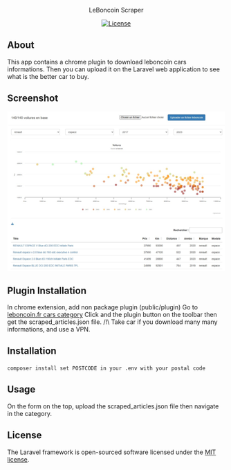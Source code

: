<p align="center">LeBoncoin Scraper</p>

<p align="center">
<a href="https://packagist.org/packages/laravel/framework"><img src="https://img.shields.io/packagist/l/laravel/framework" alt="License"></a>
</p>

## About 

This app contains a chrome plugin to download leboncoin cars informations. Then you can
upload it on the Laravel web application to see what is the better car to buy.

## Screenshot

<img src="public/images/screenshot.jpg" />

## Plugin Installation
In chrome extension, add non package plugin (public/plugin)
Go to <a href='https://www.leboncoin.fr/recherche?category=2&locations=Nantes__47.23016052688833_-1.547806468993706_8804_5000&u_car_brand=RENAULT&u_car_model=RENAULT_Scenic'>leboncoin.fr cars category</a>
Click and the plugin button on the toolbar then get the scraped_articles.json file.
/!\ Take car if you download many many informations, and use a VPN.

## Installation

``
composer install
set POSTCODE in your .env with your postal code
``
## Usage

On the form on the top, upload the scraped_articles.json file then navigate in the category.

## License

The Laravel framework is open-sourced software licensed under the [MIT license](https://opensource.org/licenses/MIT).
